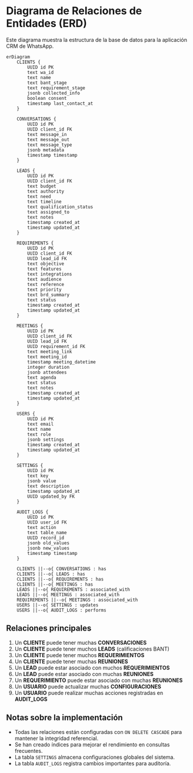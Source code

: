 # Diagrama de Relaciones de Entidades (ERD)

Este diagrama muestra la estructura de la base de datos para la aplicación CRM de WhatsApp.

```mermaid
erDiagram
    CLIENTS {
        UUID id PK
        text wa_id
        text name
        text bant_stage
        text requirement_stage
        jsonb collected_info
        boolean consent
        timestamp last_contact_at
    }
    
    CONVERSATIONS {
        UUID id PK
        UUID client_id FK
        text message_in
        text message_out
        text message_type
        jsonb metadata
        timestamp timestamp
    }
    
    LEADS {
        UUID id PK
        UUID client_id FK
        text budget
        text authority
        text need
        text timeline
        text qualification_status
        text assigned_to
        text notes
        timestamp created_at
        timestamp updated_at
    }
    
    REQUIREMENTS {
        UUID id PK
        UUID client_id FK
        UUID lead_id FK
        text objective
        text features
        text integrations
        text audience
        text reference
        text priority
        text brd_summary
        text status
        timestamp created_at
        timestamp updated_at
    }
    
    MEETINGS {
        UUID id PK
        UUID client_id FK
        UUID lead_id FK
        UUID requirement_id FK
        text meeting_link
        text meeting_id
        timestamp meeting_datetime
        integer duration
        jsonb attendees
        text agenda
        text status
        text notes
        timestamp created_at
        timestamp updated_at
    }
    
    USERS {
        UUID id PK
        text email
        text name
        text role
        jsonb settings
        timestamp created_at
        timestamp updated_at
    }
    
    SETTINGS {
        UUID id PK
        text key
        jsonb value
        text description
        timestamp updated_at
        UUID updated_by FK
    }
    
    AUDIT_LOGS {
        UUID id PK
        UUID user_id FK
        text action
        text table_name
        UUID record_id
        jsonb old_values
        jsonb new_values
        timestamp timestamp
    }

    CLIENTS ||--o{ CONVERSATIONS : has
    CLIENTS ||--o{ LEADS : has
    CLIENTS ||--o{ REQUIREMENTS : has
    CLIENTS ||--o{ MEETINGS : has
    LEADS ||--o{ REQUIREMENTS : associated_with
    LEADS ||--o{ MEETINGS : associated_with
    REQUIREMENTS ||--o{ MEETINGS : associated_with
    USERS ||--o{ SETTINGS : updates
    USERS ||--o{ AUDIT_LOGS : performs
```

## Relaciones principales

1. Un **CLIENTE** puede tener muchas **CONVERSACIONES**
2. Un **CLIENTE** puede tener muchos **LEADS** (calificaciones BANT)
3. Un **CLIENTE** puede tener muchos **REQUERIMIENTOS**
4. Un **CLIENTE** puede tener muchas **REUNIONES**
5. Un **LEAD** puede estar asociado con muchos **REQUERIMIENTOS**
6. Un **LEAD** puede estar asociado con muchas **REUNIONES**
7. Un **REQUERIMIENTO** puede estar asociado con muchas **REUNIONES**
8. Un **USUARIO** puede actualizar muchas **CONFIGURACIONES**
9. Un **USUARIO** puede realizar muchas acciones registradas en **AUDIT_LOGS**

## Notas sobre la implementación

- Todas las relaciones están configuradas con `ON DELETE CASCADE` para mantener la integridad referencial.
- Se han creado índices para mejorar el rendimiento en consultas frecuentes.
- La tabla `SETTINGS` almacena configuraciones globales del sistema.
- La tabla `AUDIT_LOGS` registra cambios importantes para auditoría.